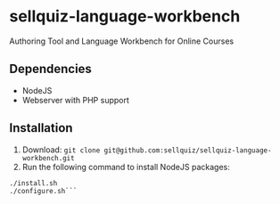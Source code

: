 # sellquiz-language-workbench
Authoring Tool and Language Workbench for Online Courses

## Dependencies

- NodeJS
- Webserver with PHP support

## Installation

1. Download:
```git clone git@github.com:sellquiz/sellquiz-language-workbench.git```
2. Run the following command to install NodeJS packages:
```cd sellquiz-language-workbench
./install.sh
./configure.sh```

